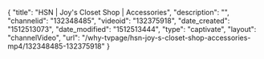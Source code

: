 {
    "title": "HSN | Joy's Closet Shop | Accessories",
    "description": "",
    "channelid": "132348485",
    "videoid": "132375918",
    "date_created": "1512513073",
    "date_modified": "1512513444",
    "type": "captivate",
    "layout": "channelVideo",
    "url": "\/why-tvpage\/hsn-joy-s-closet-shop-accessories-mp4\/132348485-132375918"
}
